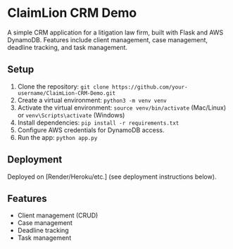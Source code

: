 # ClaimLion CRM Demo

A simple CRM application for a litigation law firm, built with Flask and AWS DynamoDB. Features include client management, case management, deadline tracking, and task management.

## Setup
1. Clone the repository: `git clone https://github.com/your-username/ClaimLion-CRM-Demo.git`
2. Create a virtual environment: `python3 -m venv venv`
3. Activate the virtual environment: `source venv/bin/activate` (Mac/Linux) or `venv\Scripts\activate` (Windows)
4. Install dependencies: `pip install -r requirements.txt`
5. Configure AWS credentials for DynamoDB access.
6. Run the app: `python app.py`

## Deployment
Deployed on [Render/Heroku/etc.] (see deployment instructions below).

## Features
- Client management (CRUD)
- Case management
- Deadline tracking
- Task management
